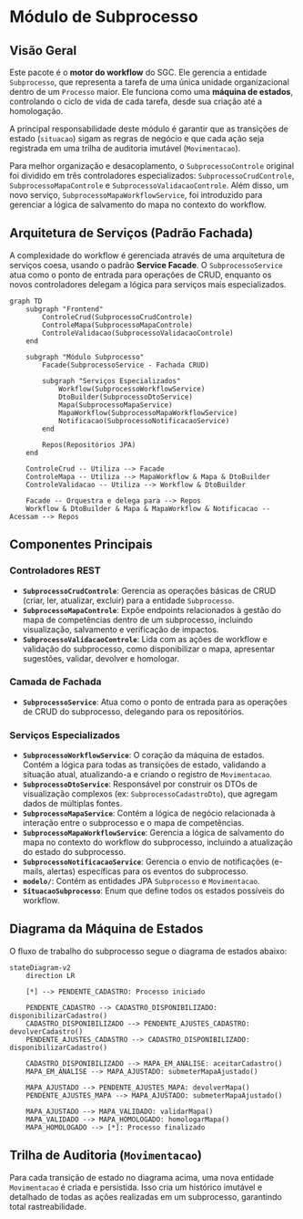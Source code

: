 # Módulo de Subprocesso

## Visão Geral
Este pacote é o **motor do workflow** do SGC. Ele gerencia a entidade `Subprocesso`, que representa a tarefa de uma única unidade organizacional dentro de um `Processo` maior. Ele funciona como uma **máquina de estados**, controlando o ciclo de vida de cada tarefa, desde sua criação até a homologação.

A principal responsabilidade deste módulo é garantir que as transições de estado (`situacao`) sigam as regras de negócio e que cada ação seja registrada em uma trilha de auditoria imutável (`Movimentacao`).

Para melhor organização e desacoplamento, o `SubprocessoControle` original foi dividido em três controladores especializados: `SubprocessoCrudControle`, `SubprocessoMapaControle` e `SubprocessoValidacaoControle`. Além disso, um novo serviço, `SubprocessoMapaWorkflowService`, foi introduzido para gerenciar a lógica de salvamento do mapa no contexto do workflow.

## Arquitetura de Serviços (Padrão Fachada)
A complexidade do workflow é gerenciada através de uma arquitetura de serviços coesa, usando o padrão **Service Facade**. O `SubprocessoService` atua como o ponto de entrada para operações de CRUD, enquanto os novos controladores delegam a lógica para serviços mais especializados.

```mermaid
graph TD
    subgraph "Frontend"
        ControleCrud(SubprocessoCrudControle)
        ControleMapa(SubprocessoMapaControle)
        ControleValidacao(SubprocessoValidacaoControle)
    end

    subgraph "Módulo Subprocesso"
        Facade(SubprocessoService - Fachada CRUD)

        subgraph "Serviços Especializados"
            Workflow(SubprocessoWorkflowService)
            DtoBuilder(SubprocessoDtoService)
            Mapa(SubprocessoMapaService)
            MapaWorkflow(SubprocessoMapaWorkflowService)
            Notificacao(SubprocessoNotificacaoService)
        end

        Repos(Repositórios JPA)
    end

    ControleCrud -- Utiliza --> Facade
    ControleMapa -- Utiliza --> MapaWorkflow & Mapa & DtoBuilder
    ControleValidacao -- Utiliza --> Workflow & DtoBuilder

    Facade -- Orquestra e delega para --> Repos
    Workflow & DtoBuilder & Mapa & MapaWorkflow & Notificacao -- Acessam --> Repos
```

## Componentes Principais

### Controladores REST
- **`SubprocessoCrudControle`**: Gerencia as operações básicas de CRUD (criar, ler, atualizar, excluir) para a entidade `Subprocesso`.
- **`SubprocessoMapaControle`**: Expõe endpoints relacionados à gestão do mapa de competências dentro de um subprocesso, incluindo visualização, salvamento e verificação de impactos.
- **`SubprocessoValidacaoControle`**: Lida com as ações de workflow e validação do subprocesso, como disponibilizar o mapa, apresentar sugestões, validar, devolver e homologar.

### Camada de Fachada
- **`SubprocessoService`**: Atua como o ponto de entrada para as operações de CRUD do subprocesso, delegando para os repositórios.

### Serviços Especializados
- **`SubprocessoWorkflowService`**: O coração da máquina de estados. Contém a lógica para todas as transições de estado, validando a situação atual, atualizando-a e criando o registro de `Movimentacao`.
- **`SubprocessoDtoService`**: Responsável por construir os DTOs de visualização complexos (ex: `SubprocessoCadastroDto`), que agregam dados de múltiplas fontes.
- **`SubprocessoMapaService`**: Contém a lógica de negócio relacionada à interação entre o subprocesso e o mapa de competências.
- **`SubprocessoMapaWorkflowService`**: Gerencia a lógica de salvamento do mapa no contexto do workflow do subprocesso, incluindo a atualização do estado do subprocesso.
- **`SubprocessoNotificacaoService`**: Gerencia o envio de notificações (e-mails, alertas) específicas para os eventos do subprocesso.
- **`modelo/`**: Contém as entidades JPA `Subprocesso` e `Movimentacao`.
- **`SituacaoSubprocesso`**: Enum que define todos os estados possíveis do workflow.

## Diagrama da Máquina de Estados
O fluxo de trabalho do subprocesso segue o diagrama de estados abaixo:

```mermaid
stateDiagram-v2
    direction LR

    [*] --> PENDENTE_CADASTRO: Processo iniciado

    PENDENTE_CADASTRO --> CADASTRO_DISPONIBILIZADO: disponibilizarCadastro()
    CADASTRO_DISPONIBILIZADO --> PENDENTE_AJUSTES_CADASTRO: devolverCadastro()
    PENDENTE_AJUSTES_CADASTRO --> CADASTRO_DISPONIBILIZADO: disponibilizarCadastro()

    CADASTRO_DISPONIBILIZADO --> MAPA_EM_ANALISE: aceitarCadastro()
    MAPA_EM_ANALISE --> MAPA_AJUSTADO: submeterMapaAjustado()

    MAPA_AJUSTADO --> PENDENTE_AJUSTES_MAPA: devolverMapa()
    PENDENTE_AJUSTES_MAPA --> MAPA_AJUSTADO: submeterMapaAjustado()

    MAPA_AJUSTADO --> MAPA_VALIDADO: validarMapa()
    MAPA_VALIDADO --> MAPA_HOMOLOGADO: homologarMapa()
    MAPA_HOMOLOGADO --> [*]: Processo finalizado
```

## Trilha de Auditoria (`Movimentacao`)
Para cada transição de estado no diagrama acima, uma nova entidade `Movimentacao` é criada e persistida. Isso cria um histórico imutável e detalhado de todas as ações realizadas em um subprocesso, garantindo total rastreabilidade.